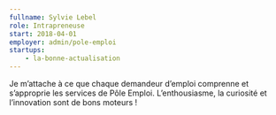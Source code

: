 ```yaml
---
fullname: Sylvie Lebel
role: Intrapreneuse
start: 2018-04-01 
employer: admin/pole-emploi
startups:
    - la-bonne-actualisation
---
```


Je m’attache à ce que chaque demandeur d’emploi comprenne et s’approprie les services de Pôle Emploi.
L’enthousiasme, la curiosité et  l’innovation sont de bons moteurs !
